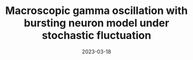 ---
title: "Macroscopic gamma oscillation with bursting neuron model under stochastic fluctuation"
collection: publications
permalink: /publication/neural-computation-2023
excerpt: ''
date: 2023-03-18
venue: 'Neural Computation'
paperurl: 'https://direct.mit.edu/neco/article-abstract/35/4/645/114874/Macroscopic-Gamma-Oscillation-With-Bursting-Neuron?redirectedFrom=fulltext'
citation: 'Yoshikai, Y., Zheng, T., Kotani, K. & Jimbo, Y. Macroscopic gamma oscillation with bursting neuron model under stochastic fluctuation. Neural Comput 2023; 35 (4): 645–670. doi: https://doi.org/10.1162/neco_a_01570'
---